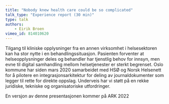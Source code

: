 ```yaml
---
title: "Nobody knew health care could be so complicated"
talk_type: "Experience report (30 min)"
type: talk
authors:
    - Eirik Broen
vimeo_id: 814010620
---
```

Tilgang til kliniske opplysninger fra en annen virksomhet i helsesektoren kan ha stor nytte i en behandlingssituasjon. Pasienten forventer at helseopplysninger deles og behandler har tjenstlig behov for innsyn, men evne til digital samhandling mellom helsetjenester er sterkt begrenset. Oslo kommune har siden mars 2020 samarbeidet med HSØ og Norsk Helsenett for å pilotere en integrasjonsarkitektur for deling av journaldokumenter som legger til rette for direkte oppslag. Underveis har vi støtt på en rekke juridiske, tekniske og organisatoriske utfordringer.

En versjon av denne presentasjonen kommer på ARK 2022
